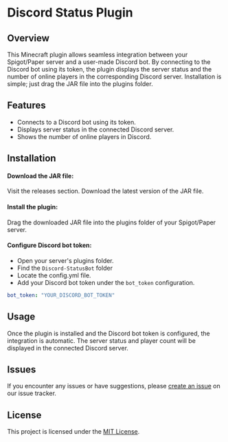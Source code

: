 # Discord Status Plugin
## Overview
This Minecraft plugin allows seamless integration between your Spigot/Paper server and a user-made Discord bot. By connecting to the Discord bot using its token, the plugin displays the server status and the number of online players in the corresponding Discord server. Installation is simple; just drag the JAR file into the plugins folder.

## Features
- Connects to a Discord bot using its token.
- Displays server status in the connected Discord server.
- Shows the number of online players in Discord.
## Installation
#### Download the JAR file:

Visit the releases section.
Download the latest version of the JAR file.

#### Install the plugin:
Drag the downloaded JAR file into the plugins folder of your Spigot/Paper server.

#### Configure Discord bot token:

- Open your server's plugins folder.
- Find the `Discord-StatusBot` folder
- Locate the config.yml file.
- Add your Discord bot token under the `bot_token` configuration.
  
``` yaml
bot_token: "YOUR_DISCORD_BOT_TOKEN"
```

## Usage
Once the plugin is installed and the Discord bot token is configured, the integration is automatic. The server status and player count will be displayed in the connected Discord server.

## Issues
If you encounter any issues or have suggestions, please [create an issue](https://github.com/tOmmerT68/minecraft-server-status-discord-bot/issues) on our issue tracker.

## License
This project is licensed under the [MIT License](https://github.com/tOmmerT68/minecraft-server-status-discord-bot/blob/master/LICENSE).
